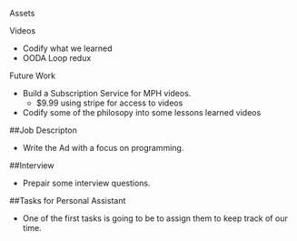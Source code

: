 Assets


Videos
* Codify what we learned
* OODA Loop redux
	
Future Work
* Build a Subscription Service for MPH videos.
     * $9.99 using stripe for access to videos
* Codify some of the philosopy into some lessons learned videos
	 
##Job Descripton
* Write the Ad with a focus on programming.

##Interview
* Prepair some interview questions.

##Tasks for Personal Assistant
* One of the first tasks is going to be to assign them to keep track of our time.

